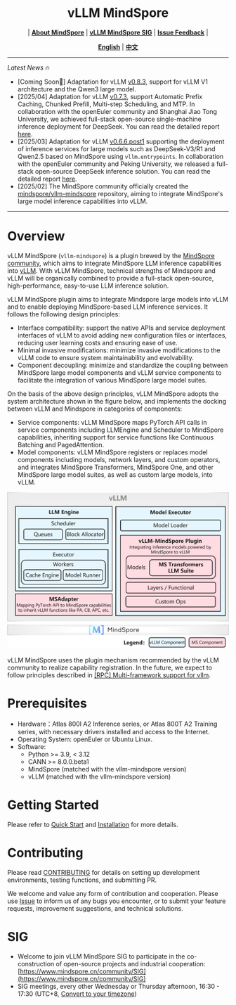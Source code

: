 <h1 align="center">
vLLM MindSpore
</h1>

<p align="center">
| <a href="https://www.mindspore.cn/en/"><b>About MindSpore</b></a> | <a href="https://www.mindspore.cn/community/SIG"><b>vLLM MindSpore SIG</b></a> | <a href="https://gitee.com/mindspore/vllm-mindspore/issues"><b>Issue Feedback</b></a> |
</p>

<p align="center">
<a href="README_en.md"><b>English</b></a> | <a href="README.md"><b>中文</b></a>
</p>

---
*Latest News* 🔥

- [Coming Soon🏃] Adaptation for vLLM [v0.8.3](https://github.com/vllm-project/vllm/releases/tag/v0.8.3), support for vLLM V1 architecture and the Qwen3 large model.
- [2025/04] Adaptation for vLLM [v0.7.3](https://github.com/vllm-project/vllm/releases/tag/v0.7.3), support Automatic Prefix Caching, Chunked Prefill, Multi-step Scheduling, and MTP. In collaboration with the openEuler community and Shanghai Jiao Tong University, we achieved full-stack open-source single-machine inference deployment for DeepSeek. You can read the detailed report [here](https://news.pku.edu.cn/xwzh/e13046c47d03471c8cebb950bd1f4598.htm).
- [2025/03] Adaptation for vLLM [v0.6.6.post1](https://github.com/vllm-project/vllm/releases/tag/v0.6.6.post1) supporting the deployment of inference services for large models such as DeepSeek-V3/R1 and Qwen2.5 based on MindSpore using `vllm.entrypoints`. In collaboration with the openEuler community and Peking University, we released a full-stack open-source DeepSeek inference solution. You can read the detailed report [here](https://news.pku.edu.cn/xwzh/e13046c47d03471c8cebb950bd1f4598.htm).
- [2025/02] The MindSpore community officially created the [mindspore/vllm-mindspore](https://gitee.com/mindspore/vllm-mindspore) repository, aiming to integrate MindSpore's large model inference capabilities into vLLM.

---

# Overview

vLLM MindSpore (`vllm-mindspore`) is a plugin brewed by the [MindSpore community](https://www.mindspore.cn/en), which aims to integrate MindSpore LLM inference capabilities into [vLLM](https://github.com/vllm-project/vllm). With vLLM MindSpore, technical strengths of Mindspore and vLLM will be organically combined to provide a full-stack open-source, high-performance, easy-to-use LLM inference solution.

vLLM MindSpore plugin aims to integrate Mindspore large models into vLLM and to enable deploying MindSpore-based LLM inference services. It follows the following design principles:

- Interface compatibility: support the native APIs and service deployment interfaces of vLLM to avoid adding new configuration files or interfaces, reducing user learning costs and ensuring ease of use.
- Minimal invasive modifications: minimize invasive modifications to the vLLM code to ensure system maintainability and evolvability.
- Component decoupling: minimize and standardize the coupling between MindSpore large model components and vLLM service components to facilitate the integration of various MindSpore large model suites.

On the basis of the above design principles, vLLM MindSpore adopts the system architecture shown in the figure below, and implements the docking between vLLM and Mindspore in categories of components:

- Service components: vLLM MindSpore maps PyTorch API calls in service components including LLMEngine and Scheduler to MindSpore capabilities, inheriting support for service functions like Continuous Batching and PagedAttention.
- Model components: vLLM MindSpore registers or replaces model components including models, network layers, and custom operators, and integrates MindSpore Transformers, MindSpore One, and other MindSpore large model suites, as well as custom large models, into vLLM.

<div align="center">
  <img src="docs/arch.png" alt="Description" width="800" />
</div>

vLLM MindSpore uses the plugin mechanism recommended by the vLLM community to realize capability registration. In the future, we expect to follow principles described in [[RPC] Multi-framework support for vllm](https://gitee.com/mindspore/vllm-mindspore/issues/IBTNRG).

# Prerequisites

- Hardware：Atlas 800I A2 Inference series, or Atlas 800T A2 Training series, with necessary drivers installed and access to the Internet.
- Operating System: openEuler or Ubuntu Linux.
- Software:
  - Python >= 3.9, < 3.12
  - CANN >= 8.0.0.beta1
  - MindSpore (matched with the vllm-mindspore version)
  - vLLM (matched with the vllm-mindspore version)

# Getting Started

Please refer to [Quick Start](https://gitee.com/mindspore/docs/blob/master/docs/vllm_mindspore/docs/source_en/getting_started/quick_start/quick_start.md) and [Installation](https://gitee.com/mindspore/docs/blob/master/docs/vllm_mindspore/docs/source_en/getting_started/installation/installation.md) for more details.

# Contributing

Please read [CONTRIBUTING](https://gitee.com/mindspore/docs/blob/master/docs/vllm_mindspore/docs/source_en/developer_guide/contributing.md) for details on setting up development environments, testing functions, and submitting PR.

We welcome and value any form of contribution and cooperation. Please use [Issue](https://gitee.com/mindspore/vllm-mindspore/issues) to inform us of any bugs you encounter, or to submit your feature requests, improvement suggestions, and technical solutions.

# SIG

- Welcome to join vLLM MindSpore SIG to participate in the co-construction of open-source projects and industrial cooperation: [https://www.mindspore.cn/community/SIG](https://www.mindspore.cn/community/SIG)
- SIG meetings, every other Wednesday or Thursday afternoon, 16:30 - 17:30 (UTC+8,   [Convert to your timezone](https://dateful.com/convert/gmt8?t=15))
